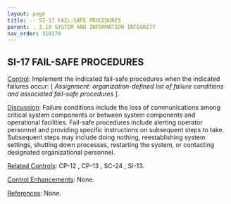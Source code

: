 ```yaml
---
layout: page
title: -- SI-17 FAIL-SAFE PROCEDURES 
parent: . 3.19 SYSTEM AND INFORMATION INTEGRITY 
nav_order: 319170 
---
```


## SI-17 FAIL-SAFE PROCEDURES

<ins>Control</ins>: Implement the indicated fail-safe procedures when the indicated failures occur: [ _Assignment: organization-defined list of failure conditions and associated fail-safe procedures_ ].

<ins>Discussion</ins>: Failure conditions include the loss of communications among critical system components or between system components and operational facilities. Fail-safe procedures include alerting operator personnel and providing specific instructions on subsequent steps to take. Subsequent steps may include doing nothing, reestablishing system settings, shutting down processes, restarting the system, or contacting designated organizational personnel.

<ins>Related Controls</ins>: CP-12 , CP-13 , SC-24 , SI-13.
      
<ins>Control Enhancements</ins>: None.

<ins>References</ins>: None.
